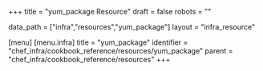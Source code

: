 +++
title = "yum_package Resource"
draft = false
robots = ""

data_path = ["infra","resources","yum_package"]
layout = "infra_resource"


[menu]
  [menu.infra]
    title = "yum_package"
    identifier = "chef_infra/cookbook_reference/resources/yum_package"
    parent = "chef_infra/cookbook_reference/resources"
+++

<!-- The contents of this page are automatically generated from the yum_package.yaml file in the data directory. -->
<!-- To suggest a change, edit the https://github.com/chef/chef/blob/master/lib/chef/resource/yum_package.rb file
      and submit a pull request to the https://github.com/chef/chef repository. -->
